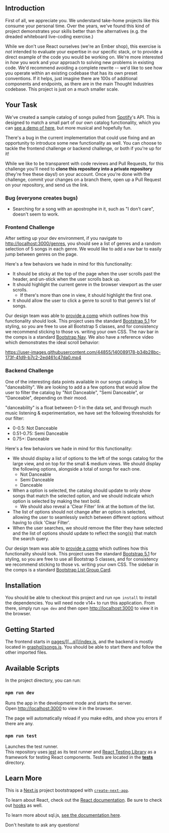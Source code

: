 ## Introduction

First of all, we appreciate you. We understand take-home projects like this consume your personal time. Over the years, we've found this kind of project demonstrates your skills better than the alternatives (e.g. the dreaded whiteboard live-coding exercise.)

While we don't use React ourselves (we're an Ember shop), this exercise is _not_ intended to evaluate your expertise in our specific stack, or to provide a direct example of the code you would be working on. We're more interested in _how_ you work and your approach to solving new problems in existing code. We'd recommend avoiding a complete rewrite -- we'd like to see how you operate within an existing codebase that has its own preset conventions. If it helps, just imagine there are 100s of additional components and endpoints, as there are in the main Thought Industries codebase. This project is just on a much smaller scale.

## Your Task

We've created a sample catalog of songs pulled from [Spotify](https://www.spotify.com/)'s API. This is designed to match a small part of our own catalog functionality, which you can [see a demo of here](https://www.onlinecookingschool.com/catalog), but more musical and hopefully fun.

There's a bug in the current implementation that could use fixing and an opportunity to introduce some new functionality as well. You can choose to tackle the frontend challenge or backend challenge, or both if you're up for it!

While we like to be transparent with code reviews and Pull Requests, for this challenge you'll need to **clone this repository into a private repository** (they're free these days!) on your account. Once you're done with the challenge, commit your changes on a branch there, open up a Pull Request on your repository, and send us the link.

### Bug (everyone creates bugs)

- Searching for a song with an apostrophe in it, such as "I don't care", doesn't seem to work.

### Frontend Challenge

After setting up your dev environment, if you navigate to [http://localhost:3000/genres](http://localhost:3000/genres), you should see a list of genres and a random selection of 5 songs in each genre. We would like to add a nav bar to easily jump between genres on the page.

Here's a few behaviors we hade in mind for this functionality:

- It should be sticky at the top of the page when the user scrolls past the header, and un-stick when the user scrolls back up.
- It should highlight the current genre in the browser viewport as the user scrolls.
  - If there's more than one in view, it should highlight the first one.
- It should allow the user to click a genre to scroll to that genre's list of songs.

Our design team was able to [provide a comp](https://www.figma.com/file/3Ah3oLkYZOef3jemIFOI41/Songs-Frontend?node-id=0%3A1) which outlines how this functionality should look. This project uses the standard [Bootstrap 5.1](https://getbootstrap.com/docs/5.1/) for styling, so you are free to use all Bootstrap 5 classes, and for consistency we recommend sticking to those vs. writing your own CSS. The nav bar in the comps is a standard [Bootstrap Nav](https://getbootstrap.com/docs/5.1/components/navs-tabs/). We also have a reference video which demonstrates the ideal scroll behavior:

https://user-images.githubusercontent.com/44855/140089178-b34b28bc-173f-41d9-b7c2-2ed461c47da0.mp4

### Backend Challenge

One of the interesting data points available in our songs catalog is "danceability". We are looking to add a a few options that would allow the user to filter the catalog by "Not Danceable", "Semi Danceable", or "Danceable", depending on their mood.

"danceability" is a float between 0-1 in the data set, and through much music listening & experimentation, we have set the following thresholds for our filter:

- 0-0.5: Not Danceable
- 0.51-0.75: Semi Danceable
- 0.75+: Danceable

Here's a few behaviors we hade in mind for this functionality:

- We should display a list of options to the left of the songs catalog for the large view, and on top for the small & medium views. We should display the following options, alongside a total of songs for each one.
  - Not Danceable
  - Semi Danceable
  - Danceable
- When a option is selected, the catalog should update to only show songs that match the selected option, and we should indicate which option is selected by making the text bold.
  - We should also reveal a 'Clear Filter' link at the bottom of the list.
- The list of options should not change after an option is selected, allowing the user to seamlessly switch between different options without having to click 'Clear Filter'.
- When the user searches, we should remove the filter they have selected and the list of options should update to reflect the song(s) that match the search query.

Our design team was able to [provide a comp](https://www.figma.com/file/bBLpGQ1ffrQdAHujWk9EJf/Songs-Backend?node-id=0%3A1) which outlines how this functionality should look. This project uses the standard [Bootstrap 5.1](https://getbootstrap.com/docs/5.1/) for styling, so you are free to use all Bootstrap 5 classes, and for consistency we recommend sticking to those vs. writing your own CSS. The sidebar in the comps is a standard [Bootstrap List Group Card](https://getbootstrap.com/docs/4.0/components/card/#list-groups).

## Installation

You should be able to checkout this project and run `npm install` to install the dependencies. You will need node v14+ to run this application. From there, simply run `npm dev` and then open [http://localhost:3000](http://localhost:3000) to view it in the browser.

## Getting Started

The frontend starts in [pages/[[...q]]/index.js](pages/[[...q]]/index.js), and the backend is mostly located in [graphql/songs.js](graphql/songs.js). You should be able to start there and follow the other imported files.

## Available Scripts

In the project directory, you can run:

### `npm run dev`

Runs the app in the development mode and starts the server.<br>
Open [http://localhost:3000](http://localhost:3000) to view it in the browser.

The page will automatically reload if you make edits, and show you errors if there are any.

### `npm run test`

Launches the test runner.<br>
This repository uses [jest](https://jestjs.io/) as its test runner and [React Testing Library](https://testing-library.com/docs/react-testing-library/intro/) as a framework for testing React components. Tests are located in the [**tests**](__tests__) directory.

## Learn More

This is a [Next.js](https://nextjs.org/) project bootstrapped with [`create-next-app`](https://github.com/vercel/next.js/tree/canary/packages/create-next-app).

To learn about React, check out the [React documentation](https://reactjs.org/). Be sure to check out [hooks](https://reactjs.org/docs/hooks-intro.html) as well.

To learn more about sql.js, [see the documentation here](https://sql.js.org/#/).

Don't hesitate to ask any questions!
